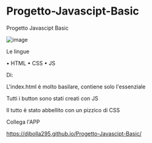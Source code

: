 # Progetto-Javascipt-Basic
Progetto Javascipt Basic


![image](https://github.com/DJBOLLA295/Progetto-Javascipt-Basic/assets/145054446/1d520b40-b38a-4709-bcfb-adedd1ca78bc)


Le lingue

•	HTML
• CSS
•	JS

Di:

L'index.html è molto basilare, contiene solo l'essenziale

Tutti i button sono stati creati con JS

Il tutto è stato abbellito con un pizzico di CSS

Collega l'APP

https://djbolla295.github.io/Progetto-Javascipt-Basic/
